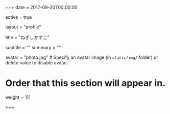 +++
date = 2017-09-20T00:00:00

active = true

layout = "profile"

title = "ねぎしかずこ"

subtitle = ""
summary = ""

avatar = "photo.jpg"  # Specify an avatar image (in `static/img/` folder) or delete value to disable avatar.

# Order that this section will appear in.
weight = 111

+++

